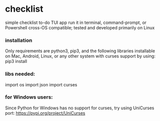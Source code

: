 # checklist
simple checklist to-do TUI app
run it in terminal, command-prompt, or Powershell
cross-OS compatible; tested and developed primarily on Linux

### installation
Only requirements are python3, pip3, and the following libraries installable on Mac, Android, Linux, or any other system with curses support by using:
pip3 install <lib>


### libs needed:
import os
import json
import curses

### for Windows users:
Since Python for Windows has no support for curses, try using UniCurses port:
https://pypi.org/project/UniCurses

